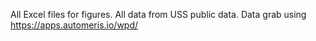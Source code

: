 All Excel files for figures. 
All data from USS public data. 
Data grab using https://apps.automeris.io/wpd/
